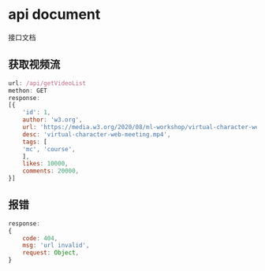 # api document

接口文档

## 获取视频流

```javascript
url: /api/getVideoList
methon: GET
response:
[{
    'id': 1,
    author: 'w3.org',
    url: 'https://media.w3.org/2020/08/ml-workshop/virtual-character-web-meeting.mp4',
    desc: 'virtual-character-web-meeting.mp4',
    tags: [
    'mc', 'course',
    ],
    likes: 10000,
    comments: 20000,
}]
```

## 报错

```javascript
response:
{
    code: 404,
    msg: 'url invalid',
    request: Object,
}
```